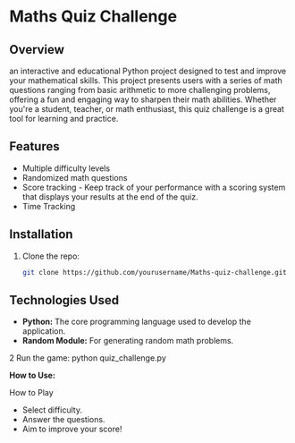 # Maths Quiz Challenge

## Overview
 an interactive and educational Python project designed to test and improve your mathematical skills. This project presents users with a series of math questions ranging from basic arithmetic to more challenging problems, offering a fun and engaging way to sharpen their math abilities.  Whether you're a student, teacher, or math enthusiast, this quiz challenge is a great tool for learning and practice.
 
## Features
- Multiple difficulty levels
- Randomized math questions
- Score tracking -  Keep track of your performance with a scoring system that displays your results at the end of the quiz.
- Time Tracking

## Installation
1. Clone the repo:
   ```bash
   git clone https://github.com/yourusername/Maths-quiz-challenge.git

## Technologies Used
- **Python:** The core programming language used to develop the application.
- **Random Module:** For generating random math problems.

2 Run the game:
   python quiz_challenge.py

 **How to Use:**

How to Play
- Select difficulty.
- Answer the questions.
- Aim to improve your score!

